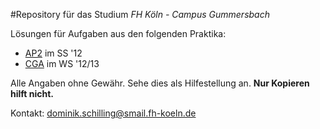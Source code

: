 #Repository für das Studium
*FH Köln - Campus Gummersbach*

Lösungen für Aufgaben aus den folgenden Praktika:

* [AP2](http://www.gm.fh-koeln.de/~ehses/ap/) im SS '12
* [CGA](http://www.gm.fh-koeln.de/~hstl/CGA/12-13/) im WS '12/13

Alle Angaben ohne Gewähr. Sehe dies als Hilfestellung an. __Nur Kopieren hilft nicht.__

Kontakt: <dominik.schilling@smail.fh-koeln.de>
